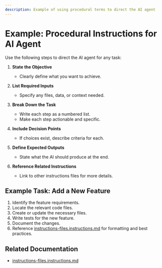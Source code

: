 ```yaml
---
description: Example of using procedural terms to direct the AI agent
---
```


# Example: Procedural Instructions for AI Agent

Use the following steps to direct the AI agent for any task:

1. **State the Objective**
   - Clearly define what you want to achieve.

2. **List Required Inputs**
   - Specify any files, data, or context needed.

3. **Break Down the Task**
   - Write each step as a numbered list.
   - Make each step actionable and specific.

4. **Include Decision Points**
   - If choices exist, describe criteria for each.

5. **Define Expected Outputs**
   - State what the AI should produce at the end.

6. **Reference Related Instructions**
   - Link to other instructions files for more details.

## Example Task: Add a New Feature

1. Identify the feature requirements.
2. Locate the relevant code files.
3. Create or update the necessary files.
4. Write tests for the new feature.
5. Document the changes.
6. Reference
   [instructions-files.instructions.md](./instructions-files.instructions.md)
   for formatting and best practices.

## Related Documentation

- [instructions-files.instructions.md](./instructions-files.instructions.md)
